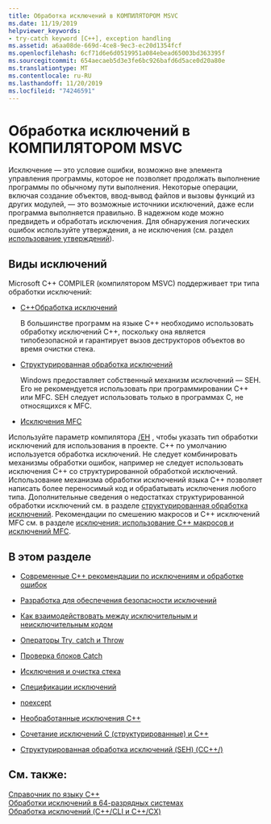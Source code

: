 ```yaml
---
title: Обработка исключений в КОМПИЛЯТОРОМ MSVC
ms.date: 11/19/2019
helpviewer_keywords:
- try-catch keyword [C++], exception handling
ms.assetid: a6aa08de-669d-4ce8-9ec3-ec20d1354fcf
ms.openlocfilehash: 6cf71d6e6d0519951a084ebead65003bd363395f
ms.sourcegitcommit: 654aecaeb5d3e3fe6bc926bafd6d5ace0d20a80e
ms.translationtype: MT
ms.contentlocale: ru-RU
ms.lasthandoff: 11/20/2019
ms.locfileid: "74246591"
---
```

# <a name="exception-handling-in-msvc"></a>Обработка исключений в КОМПИЛЯТОРОМ MSVC

Исключение — это условие ошибки, возможно вне элемента управления программы, которое не позволяет продолжать выполнение программы по обычному пути выполнения. Некоторые операции, включая создание объектов, ввод-вывод файлов и вызовы функций из других модулей, — это возможные источники исключений, даже если программа выполняется правильно. В надежном коде можно предвидеть и обработать исключения. Для обнаружения логических ошибок используйте утверждения, а не исключения (см. раздел [использование утверждений](/visualstudio/debugger/c-cpp-assertions)).

## <a name="kinds-of-exceptions"></a>Виды исключений

Microsoft C++ COMPILER (компилятором MSVC) поддерживает три типа обработки исключений:

- [C++Обработка исключений](errors-and-exception-handling-modern-cpp.md)

   В большинстве программ на языке C++ необходимо использовать обработку исключений C++, поскольку она является типобезопасной и гарантирует вызов деструкторов объектов во время очистки стека.

- [Структурированная обработка исключений](structured-exception-handling-c-cpp.md)

   Windows предоставляет собственный механизм исключений — SEH. Его не рекомендуется использовать при программировании C++ или MFC. SEH следует использовать только в программах C, не относящихся к MFC.

- [Исключения MFC](../mfc/exception-handling-in-mfc.md)

Используйте параметр компилятора [/EH](../build/reference/eh-exception-handling-model.md) , чтобы указать тип обработки исключений для использования в проекте. C++ по умолчанию используется обработка исключений. Не следует комбинировать механизмы обработки ошибок, например не следует использовать исключения C++ со структурированной обработкой исключений. Использование механизма обработки исключений языка C++ позволяет написать более переносимый код и обрабатывать исключения любого типа. Дополнительные сведения о недостатках структурированной обработки исключений см. в разделе [структурированная обработка исключений](structured-exception-handling-c-cpp.md). Рекомендации по смешению макросов и C++ исключений MFC см. в разделе [исключения: использование C++ макросов и исключений MFC](../mfc/exceptions-using-mfc-macros-and-cpp-exceptions.md).

## <a name="in-this-section"></a>В этом разделе

- [Современные C++ рекомендации по исключениям и обработке ошибок](errors-and-exception-handling-modern-cpp.md)

- [Разработка для обеспечения безопасности исключений](how-to-design-for-exception-safety.md)

- [Как взаимодействовать между исключительным и неисключительным кодом](how-to-interface-between-exceptional-and-non-exceptional-code.md)

- [Операторы Try, catch и Throw](try-throw-and-catch-statements-cpp.md)

- [Проверка блоков Catch](how-catch-blocks-are-evaluated-cpp.md)

- [Исключения и очистка стека](exceptions-and-stack-unwinding-in-cpp.md)

- [Спецификации исключений](exception-specifications-throw-cpp.md)

- [noexcept](noexcept-cpp.md)

- [Необработанные исключения C++](unhandled-cpp-exceptions.md)

- [Сочетание исключений C (структурированные) и C++](mixing-c-structured-and-cpp-exceptions.md)

- [Структурированная обработка исключений (SEH) (CC++/)](structured-exception-handling-c-cpp.md)

## <a name="see-also"></a>См. также:

[Справочник по языку C++](cpp-language-reference.md)</br>
[Обработки исключений в 64-разрядных системах](../build/exception-handling-x64.md)</br>
[Обработка исключений (C++/CLI и C++/CX)](../extensions/exception-handling-cpp-component-extensions.md)
